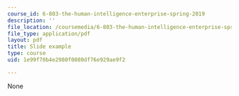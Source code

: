 ```yaml
---
course_id: 6-803-the-human-intelligence-enterprise-spring-2019
description: ''
file_location: /coursemedia/6-803-the-human-intelligence-enterprise-spring-2019/1e99f70b4e2980f0080df76e929ae9f2_MIT6_803S19_slide_example.pdf
file_type: application/pdf
layout: pdf
title: Slide example
type: course
uid: 1e99f70b4e2980f0080df76e929ae9f2

---
```

None